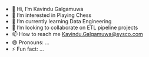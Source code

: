 - 👋 Hi, I’m Kavindu Galgamuwa
- 👀 I’m interested in Playing Chess
- 🌱 I’m currently learning Data Engineering
- 💞️ I’m looking to collaborate on ETL pipeline projects
- 📫 How to reach me Kavindu.Galgamuwa@sysco.com
- 😄 Pronouns: ...
- ⚡ Fun fact: ...

<!---
kgal3309/kgal3309 is a ✨ special ✨ repository because its `README.md` (this file) appears on your GitHub profile.
You can click the Preview link to take a look at your changes.
--->
